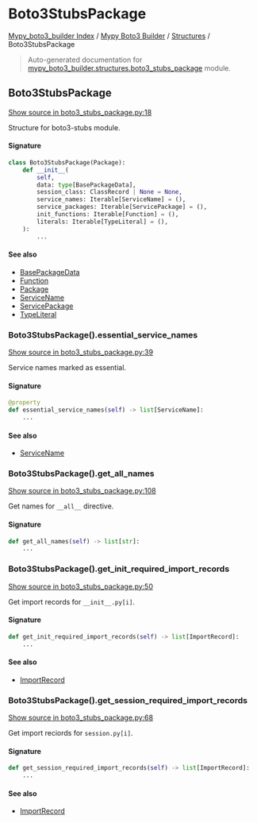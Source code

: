 # Boto3StubsPackage

[Mypy_boto3_builder Index](../../README.md#mypy_boto3_builder-index) /
[Mypy Boto3 Builder](../index.md#mypy-boto3-builder) /
[Structures](./index.md#structures) /
Boto3StubsPackage

> Auto-generated documentation for [mypy_boto3_builder.structures.boto3_stubs_package](https://github.com/youtype/mypy_boto3_builder/blob/main/mypy_boto3_builder/structures/boto3_stubs_package.py) module.

## Boto3StubsPackage

[Show source in boto3_stubs_package.py:18](https://github.com/youtype/mypy_boto3_builder/blob/main/mypy_boto3_builder/structures/boto3_stubs_package.py#L18)

Structure for boto3-stubs module.

#### Signature

```python
class Boto3StubsPackage(Package):
    def __init__(
        self,
        data: type[BasePackageData],
        session_class: ClassRecord | None = None,
        service_names: Iterable[ServiceName] = (),
        service_packages: Iterable[ServicePackage] = (),
        init_functions: Iterable[Function] = (),
        literals: Iterable[TypeLiteral] = (),
    ):
        ...
```

#### See also

- [BasePackageData](../package_data.md#basepackagedata)
- [Function](./function.md#function)
- [Package](./package.md#package)
- [ServiceName](../service_name.md#servicename)
- [ServicePackage](./service_package.md#servicepackage)
- [TypeLiteral](../type_annotations/type_literal.md#typeliteral)

### Boto3StubsPackage().essential_service_names

[Show source in boto3_stubs_package.py:39](https://github.com/youtype/mypy_boto3_builder/blob/main/mypy_boto3_builder/structures/boto3_stubs_package.py#L39)

Service names marked as essential.

#### Signature

```python
@property
def essential_service_names(self) -> list[ServiceName]:
    ...
```

#### See also

- [ServiceName](../service_name.md#servicename)

### Boto3StubsPackage().get_all_names

[Show source in boto3_stubs_package.py:108](https://github.com/youtype/mypy_boto3_builder/blob/main/mypy_boto3_builder/structures/boto3_stubs_package.py#L108)

Get names for `__all__` directive.

#### Signature

```python
def get_all_names(self) -> list[str]:
    ...
```

### Boto3StubsPackage().get_init_required_import_records

[Show source in boto3_stubs_package.py:50](https://github.com/youtype/mypy_boto3_builder/blob/main/mypy_boto3_builder/structures/boto3_stubs_package.py#L50)

Get import records for `__init__.py[i]`.

#### Signature

```python
def get_init_required_import_records(self) -> list[ImportRecord]:
    ...
```

#### See also

- [ImportRecord](../import_helpers/import_record.md#importrecord)

### Boto3StubsPackage().get_session_required_import_records

[Show source in boto3_stubs_package.py:68](https://github.com/youtype/mypy_boto3_builder/blob/main/mypy_boto3_builder/structures/boto3_stubs_package.py#L68)

Get import reciords for `session.py[i]`.

#### Signature

```python
def get_session_required_import_records(self) -> list[ImportRecord]:
    ...
```

#### See also

- [ImportRecord](../import_helpers/import_record.md#importrecord)
